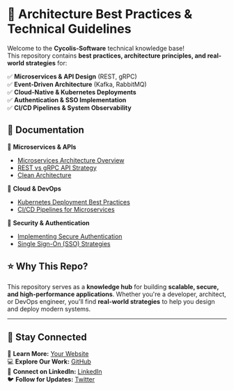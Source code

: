 # 🚀 Architecture Best Practices & Technical Guidelines  

Welcome to the **Cycolis-Software** technical knowledge base!  
This repository contains **best practices, architecture principles, and real-world strategies** for:  

✅ **Microservices & API Design** (REST, gRPC)  
✅ **Event-Driven Architecture** (Kafka, RabbitMQ)  
✅ **Cloud-Native & Kubernetes Deployments**  
✅ **Authentication & SSO Implementation**  
✅ **CI/CD Pipelines & System Observability**  

## 📂 Documentation  

📌 **Microservices & APIs**  
- [Microservices Architecture Overview](docs/microservices-overview.md)  
- [REST vs gRPC API Strategy](docs/rest-vs-grpc.md)
- [Clean Architecture](docs/clean-architecture.md)

📌 **Cloud & DevOps**  
- [Kubernetes Deployment Best Practices](docs/kubernetes-best-practices.md)  
- [CI/CD Pipelines for Microservices](docs/ci-cd-best-practices.md)  

📌 **Security & Authentication**  
- [Implementing Secure Authentication](docs/authentication.md)  
- [Single Sign-On (SSO) Strategies](docs/sso-strategy.md)  

## ⭐ Why This Repo?
This repository serves as a **knowledge hub** for building **scalable, secure, and high-performance applications**. Whether you're a developer, architect, or DevOps engineer, you'll find **real-world strategies** to help you design and deploy modern systems.  

---

## 🚀 Stay Connected
🔗 **Learn More:** [Your Website](https://cycolis-software.ro/home)  
💻 **Explore Our Work:** [GitHub](https://github.com/Cycolis-Software)  
💼 **Connect on LinkedIn:** [LinkedIn](https://www.linkedin.com/company/cycolis-software)  
🐦 **Follow for Updates:** [Twitter](https://x.com/CycolisSoftware) 
